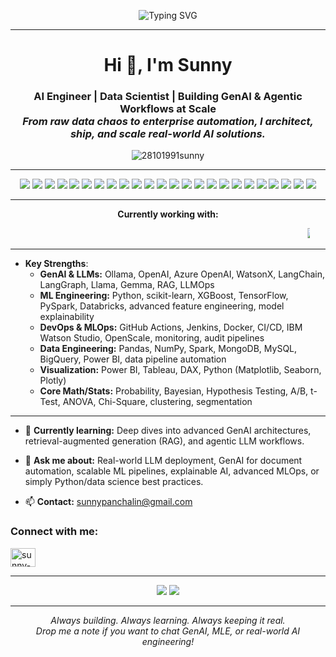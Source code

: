 <p align="center">
  <img src="https://readme-typing-svg.demolab.com?font=Fira+Mono&weight=900&size=27&pause=1200&color=08FDD8&center=true&vCenter=true&width=900&lines=Sunny+Panchal+%E2%80%94+GenAI+%7C+MLE+%7C+Agentic+AI;Automating+Data%2C+Documents%2C+and+Decisions.;Building+LLM-powered+solutions+that+scale.;%E2%9A%A1%EF%B8%8F+Move+fast.+Automate+smarter."
  alt="Typing SVG"/>
</p>


---

<h1 align="center">Hi 👋, I'm Sunny</h1>
<h3 align="center">
  AI Engineer | Data Scientist | Building GenAI & Agentic Workflows at Scale<br>
  <em>From raw data chaos to enterprise automation, I architect, ship, and scale real-world AI solutions.</em>
</h3>

<p align="center">
  <img src="https://komarev.com/ghpvc/?username=28101991sunny&label=Profile%20views&color=36bcf7&style=flat" alt="28101991sunny" />
</p>

---

<!-- Dynamic Badges -->
<p align="center">
  <!-- LLM & GenAI -->
  <img src="https://img.shields.io/badge/OpenAI-412991?style=for-the-badge&logo=openai&logoColor=white"/>
  <img src="https://img.shields.io/badge/Ollama-212121?style=for-the-badge&logoColor=white"/>
  <img src="https://img.shields.io/badge/LangChain-025F43?style=for-the-badge"/>
  <img src="https://img.shields.io/badge/Azure%20OpenAI-0078D4?style=for-the-badge&logo=microsoftazure&logoColor=white"/>
  <img src="https://img.shields.io/badge/WatsonX-052FAD?style=for-the-badge&logo=ibm&logoColor=white"/>
  <img src="https://img.shields.io/badge/Llama-4267B2?style=for-the-badge&logo=meta&logoColor=white"/>
  <img src="https://img.shields.io/badge/RAG-161B22?style=for-the-badge"/>
  <!-- ML/DS Stack -->
  <img src="https://img.shields.io/badge/Python-3776AB?style=for-the-badge&logo=python&logoColor=white"/>
  <img src="https://img.shields.io/badge/scikit--learn-F7931E?style=for-the-badge&logo=scikitlearn&logoColor=white"/>
  <img src="https://img.shields.io/badge/TensorFlow-FF6F00?style=for-the-badge&logo=tensorflow&logoColor=white"/>
  <img src="https://img.shields.io/badge/PyTorch-EE4C2C?style=for-the-badge&logo=pytorch&logoColor=white"/>
  <img src="https://img.shields.io/badge/Spark-E25A1C?style=for-the-badge&logo=apachespark&logoColor=white"/>
  <img src="https://img.shields.io/badge/Databricks-FF3621?style=for-the-badge&logo=databricks&logoColor=white"/>
  <!-- DevOps/Cloud -->
  <img src="https://img.shields.io/badge/AWS-232F3E?style=for-the-badge&logo=amazonaws&logoColor=white"/>
  <img src="https://img.shields.io/badge/Azure-0078D4?style=for-the-badge&logo=microsoftazure&logoColor=white"/>
  <img src="https://img.shields.io/badge/GCP-4285F4?style=for-the-badge&logo=googlecloud&logoColor=white"/>
  <img src="https://img.shields.io/badge/GitHub-181717?style=for-the-badge&logo=github&logoColor=white"/>
  <img src="https://img.shields.io/badge/Docker-2496ED?style=for-the-badge&logo=docker&logoColor=white"/>
  <img src="https://img.shields.io/badge/Jenkins-D24939?style=for-the-badge&logo=jenkins&logoColor=white"/>
  <!-- Data/BI -->
  <img src="https://img.shields.io/badge/PowerBI-F2C811?style=for-the-badge&logo=powerbi&logoColor=black"/>
  <img src="https://img.shields.io/badge/Tableau-E97627?style=for-the-badge&logo=tableau&logoColor=white"/>
  <img src="https://img.shields.io/badge/MySQL-4479A1?style=for-the-badge&logo=mysql&logoColor=white"/>
  <img src="https://img.shields.io/badge/MongoDB-47A248?style=for-the-badge&logo=mongodb&logoColor=white"/>
  <img src="https://img.shields.io/badge/BigQuery-4285F4?style=for-the-badge&logo=googlebigquery&logoColor=white"/>
</p>

---

<!-- Animated scrolling "Currently working with" logos -->
<p align="center">
  <b>Currently working with:</b>
</p>
<p align="center">
  <marquee width="90%" direction="left" scrollamount="6">
    <img src="https://img.shields.io/badge/OpenAI-412991?style=for-the-badge&logo=openai&logoColor=white"/>
    <img src="https://img.shields.io/badge/Ollama-212121?style=for-the-badge&logoColor=white"/>
    <img src="https://img.shields.io/badge/LangChain-025F43?style=for-the-badge"/>
    <img src="https://img.shields.io/badge/Llama-4267B2?style=for-the-badge&logo=meta&logoColor=white"/>
    <img src="https://img.shields.io/badge/Azure%20OpenAI-0078D4?style=for-the-badge&logo=microsoftazure&logoColor=white"/>
    <img src="https://img.shields.io/badge/WatsonX-052FAD?style=for-the-badge&logo=ibm&logoColor=white"/>
    <img src="https://img.shields.io/badge/Databricks-FF3621?style=for-the-badge&logo=databricks&logoColor=white"/>
    <img src="https://img.shields.io/badge/RAG-161B22?style=for-the-badge"/>
    <img src="https://img.shields.io/badge/GitHub-181717?style=for-the-badge&logo=github&logoColor=white"/>
    <img src="https://img.shields.io/badge/Python-3776AB?style=for-the-badge&logo=python&logoColor=white"/>
    <img src="https://img.shields.io/badge/TensorFlow-FF6F00?style=for-the-badge&logo=tensorflow&logoColor=white"/>
    <img src="https://img.shields.io/badge/AWS-232F3E?style=for-the-badge&logo=amazonaws&logoColor=white"/>
  </marquee>
</p>

---

<!-- Summary & About -->
- **Key Strengths**:
    - **GenAI & LLMs:** Ollama, OpenAI, Azure OpenAI, WatsonX, LangChain, LangGraph, Llama, Gemma, RAG, LLMOps
    - **ML Engineering:** Python, scikit-learn, XGBoost, TensorFlow, PySpark, Databricks, advanced feature engineering, model explainability
    - **DevOps & MLOps:** GitHub Actions, Jenkins, Docker, CI/CD, IBM Watson Studio, OpenScale, monitoring, audit pipelines
    - **Data Engineering:** Pandas, NumPy, Spark, MongoDB, MySQL, BigQuery, Power BI, data pipeline automation
    - **Visualization:** Power BI, Tableau, DAX, Python (Matplotlib, Seaborn, Plotly)
    - **Core Math/Stats:** Probability, Bayesian, Hypothesis Testing, A/B, t-Test, ANOVA, Chi-Square, clustering, segmentation

---

- 🌱 **Currently learning:** Deep dives into advanced GenAI architectures, retrieval-augmented generation (RAG), and agentic LLM workflows.

- 💬 **Ask me about:** Real-world LLM deployment, GenAI for document automation, scalable ML pipelines, explainable AI, advanced MLOps, or simply Python/data science best practices.

- 📫 **Contact:** sunnypanchalin@gmail.com

<h3 align="left">Connect with me:</h3>
<p align="left">
  <a href="https://www.linkedin.com/in/sunny-r-panchal/" target="blank">
    <img align="center" src="https://raw.githubusercontent.com/rahuldkjain/github-profile-readme-generator/master/src/images/icons/Social/linked-in-alt.svg" alt="sunny-panchal-3b902081" height="30" width="40" />
  </a>
</p>

---

<!-- Stats -->
<p align="center">
  <img src="https://github-readme-stats.vercel.app/api?username=28101991sunny&show_icons=true&theme=radical"/>
  <img src="https://github-readme-streak-stats.herokuapp.com/?user=28101991sunny&theme=radical"/>
</p>

---

<p align="center">
  <i>Always building. Always learning. Always keeping it real.<br>
  Drop me a note if you want to chat GenAI, MLE, or real-world AI engineering!</i>
</p>
